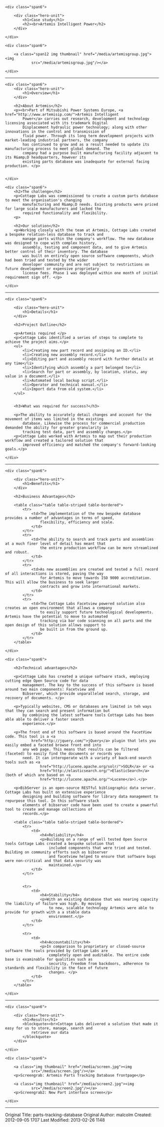 
<div id="home" class="step row-fluid">

    <div class="span6">

        <div class="hero-unit">
            <h1>Case study</h1>
            <h2><br>Artemis Intelligent Power</h2>
        </div>

    </div>

    <div class="span6">

        <a class="span12 img thumbnail" href="/media/artemisgroup.jpg"><img
                src="/media/artemisgroup.jpg"/></a>

    </div>

</div>


<hr></hr>


<div class="step row-fluid" data-x="1000">

    <div class="span6">
        <div class="hero-unit">
            <h1>Overview</h1>
        </div>

        <h2>About Artemis</h2>
        <p><br>Part of Mitsubishi Power Systems Europe, <a href="http://www.artemisip.com/">Artemis Intelligent
            Power</a> carries out research, development and technology licensing associated with its trademark Digital
            Displacement hydraulic power technology; along with other innovations in the control and transmission of
            fluid power. Through its long term development projects with market-leading industrial partners, the company
            has continued to grow and as a result needed to update its manufacturing process to meet global demand. The
            company had a purpose built manufacturing facility adjacent to its R&amp;D headquarters, however its
            existing parts database was inadequate for external facing production. </p>


    </div>

    <div class="span6">
        <h2>The challenge</h2>
        <p>Cottage Labs was commissioned to create a custom parts database to meet the organisation's changing
            manufacturing and R&amp;D needs. Existing products were priced for large scale manufacturers and lacked the
            required functionality and flexibility.
        <p>

        <h2>Our solution</h2>
        <p>Working closely with the team at Artemis, Cottage Labs created a bespoke relation-less database to track and
            manage parts within the company's workflow. The new database was designed to cope with complex history,
            assembly, testing and component data, and to give Artemis better control of their inventory. The database
            was built on entirely open source software components, which had been tried and tested by the wider
            developer community and are not subject to restrictions on future development or expensive proprietary
            license fees. Phase 1 was deployed within one month of initial requirement sign off. </p>

    </div>

</div>


<hr></hr>


<div class="step row-fluid" data-x="2000">

    <div class="span6">

        <div class="hero-unit">
            <h1>Details</h1>
        </div>

        <h2>Project Outline</h2>

        <p>Artemis required </p>
        <p>Cottage Labs identified a series of steps to complete to achieve the project aims.</p>
        <ul>
            <li>Creating new part record and assigning an ID.</li>
            <li>Creating new assembly record.</li>
            <li>Editing part and assembly record with further details at any time</li>
            <li>Identifying which assembly a part belonged to</li>
            <li>Search for part or assembly, by location, status, any value in a document.</li>
            <li>Automated local backup script.</li>
            <li>Operator and technical manual.</li>
            <li>Import data from old system.</li>
        </ul>


        <h3>What was required for success?</h3>

        <p>The ability to accurately detail changes and account for the movement of items was limited in the existing
            database. Likewise the process for commercial production demanded the ability for greater granularity in
            tracking test data, part and assembly changes.</p>
        <p>Cottage Labs worked with Artemis to map out their production workflow and created a tailored solution that
            improved efficiency and matched the company's forward-looking goals.</p>

    </div>

</div>


<hr></hr>


<div class="step row-fluid" data-x="3000">

    <div class="span6">

        <div class="hero-unit">
            <h1>Benefits</h1>
        </div>

        <h2>Business Advantages</h2>

        <table class="table table-striped table-bordered">
            <tr>
                <td>The implementation of the new bespoke database provides a number of advantages in terms of speed,
                    flexibility, efficiency and scale.
                </td>
            </tr>
            <tr>
                <td>The ability to search and track parts and assemblies at a much finer level of detail has meant that
                    the entire production workflow can be more streamlined and robust.
                </td>
            </tr>
            <tr>
                <td>As new assemblies are created and tested a full record of all interactions is stored, paving the way
                    for Artemis to move towards ISO 9000 accreditation. This will allow the business to seek larger
                    contracts and grow into international markets.
                </td>
            </tr>
            <tr>
                <td>The Cottage Labs Facetview powered solution also creates an open environment that allows a company
                    to easily support future technological developments. Artemis have the potential to move to automated
                    tracking via bar code scanning on all parts and the open design of this solution allows support to
                    be built in from the ground up.
                </td>
            </tr>
        </table>

    </div>

    <div class="span6">

        <h2>Technical advantages</h2>

        <p>Cottage Labs has created a unique software stack, employing cutting edge Open Source code for data
            management. The key to the success of this software is based around two main components: Facetview and
            Bibserver, which provide unparalleled search, storage, and recovery of documents. </p>

        <p>Typically websites, CMS or databases are limited in teh ways that they can search and present information but
            by combining the latest software tools Cottage Labs has been able able to deliver a faster search
            experience.</p>

        <p>The front end of this software is based around the FacetView code. This tool is a <a
                href="http://jquery.com/">jQuery</a> plugin that lets you easily embed a faceted browse front end into
            any web page. This means that results can be filtered (faceted) to easily find the documents or records you
            need. It can interoperate with a variety of back-end search tools such as <a
                    href="http://lucene.apache.org/solr/">SOLR</a> or <a
                    href="http://elasticsearch.org/">ElasticSearch</a> (both of which are based on <a
                    href="http://lucene.apache.org/">Lucene</a>).</p>

        <p>BibServer is an open-source RESTful bibliographic data server. Cottage Labs has built on extensive experience
            designing and building software for library data management to repurpose this tool. In this software stack
            elements of bibserver code have been used to create a powerful tool to create and manage collections of
            records.</p>

        <table class="table table-striped table-bordered">
            <tr>
                <td>
                    <h4>Reliability</h4>
                    <p>Building on a range of well tested Open Source tools Cottage Labs created a bespoke solution that
                        included components that were tried and tested. Building on community efforts such as bibserver
                        and facetview helped to ensure that software bugs were non-critical and that data security was
                        maintained.</p>
                </td>
            </tr>


            <tr>
                <td>
                    <h4>Stability</h4>
                    <p>With an existing database that was nearing capacity the liability of failure was high. By moving
                        to new, scalable technology Artemis were able to provide for growth with a a stable data
                        environment.</p>
                </td>
            </tr>

            <tr>
                <td>
                    <h4>Accountability</h4>
                    <p>In comparison to proprietary or closed-source software the tools provided by Cottage Labs are
                        completely open and auditable. The entire code base is examinable for qualities such as
                        security, freedom from backdoors, adherence to standards and flexibility in the face of future
                        changes. </p>
                </td>
            </tr>
        </table>

    </div>

</div>


<hr></hr>


<div class="step row-fluid" data-x="4000">

    <div class="span6">

        <div class="hero-unit">
            <h1>Results</h1>
            <blockquote><br>Cottage Labs delivered a solution that made it easy for us to store, manage, search and
                retrieve our data
            </blockquote>
        </div>

    </div>

    <div class="span6">

        <a class="img thumbnail" href="/media/screen.jpg"><img
                src="/media/screen.jpg"/></a>
        <p>Screengrab: Artemis Parts Tracking Database frontpage</p>

        <a class="img thumbnail" href="/media/screen2.jpg"><img
                src="/media/screen2.jpg"/></a>
        <p>Screengrab2: New Part interface screen</p>

    </div>

</div>


<a name="contactinline"></a>
<hr></hr>




Original Title: parts-tracking-database
Original Author: malcolm
Created: 2012-09-05 1707
Last Modified: 2013-02-26 1148
